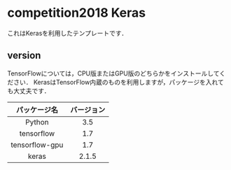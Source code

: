 # competition2018 Keras
これはKerasを利用したテンプレートです．

## version
TensorFlowについては，CPU版またはGPU版のどちらかをインストールしてください．
KerasはTensorFlow内蔵のものを利用しますが，パッケージを入れても大丈夫です．

| パッケージ名 | バージョン |
|:-----------:|:---------:|
| Python | 3.5 |
| tensorflow | 1.7 |
| tensorflow-gpu | 1.7 |
| keras | 2.1.5 |